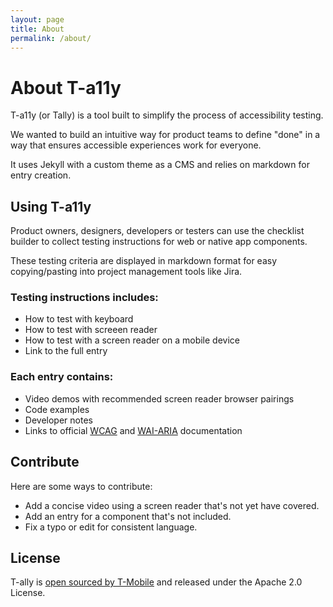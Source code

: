 ```yaml
---
layout: page
title: About
permalink: /about/
---
```


# About T-a11y

T-a11y (or Tally) is a tool built to simplify the process of accessibility testing. 

We wanted to build an intuitive way for product teams to define "done" in a way that ensures accessible experiences work for everyone.

It uses Jekyll with a custom theme as a CMS and relies on markdown for entry creation.

## Using T-a11y

Product owners, designers, developers or testers can use the checklist builder to collect testing instructions for web or native app components.

These testing criteria are displayed in markdown format for easy copying/pasting into project management tools like Jira.

### Testing instructions includes:
- How to test with keyboard
- How to test with screeen reader
- How to test with a screen reader on a mobile device
- Link to the full entry

### Each entry contains:
- Video demos with recommended screen reader browser pairings
- Code examples
- Developer notes
- Links to official [WCAG](https://www.w3.org/WAI/standards-guidelines/wcag/) and [WAI-ARIA](https://www.w3.org/WAI/standards-guidelines/aria/) documentation

## Contribute 
Here are some ways to contribute:
- Add a concise video using a screen reader that's not yet have covered.
- Add an entry for a component that's not included.
- Fix a typo or edit for consistent language.

## License
T-ally is [open sourced by T-Mobile](https://opensource.t-mobile.com/) and released under the Apache 2.0 License.

